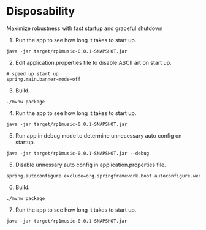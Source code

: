 # Disposability

Maximize robustness with fast startup and graceful shutdown

1. Run the app to see how long it takes to start up.
```
java -jar target/rp1music-0.0.1-SNAPSHOT.jar
```

2. Edit application.properties file to disable ASCII art on start up.
```
# speed up start up
spring.main.banner-mode=off
```

3. Build.
```
./mvnw package
```

4. Run the app to see how long it takes to start up.
```
java -jar target/rp1music-0.0.1-SNAPSHOT.jar
```

5. Run app in debug mode to determine unnecessary auto config on startup.
```
java -jar target/rp1music-0.0.1-SNAPSHOT.jar --debug
```

5. Disable unnessary auto config in application.properties file.
```
spring.autoconfigure.exclude=org.springframework.boot.autoconfigure.websocket.servlet.WebSocketServletAutoConfiguration
```

6. Build.
```
./mvnw package
```

7. Run the app to see how long it takes to start up.
```
java -jar target/rp1music-0.0.1-SNAPSHOT.jar
```

